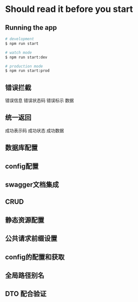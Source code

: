 # Should read it before you start 
## Running the app

```bash
# development
$ npm run start

# watch mode
$ npm run start:dev

# production mode
$ npm run start:prod
```
## 错误拦截
错误信息
错误状态码
错误标示
数据

## 统一返回
成功表示码
成功状态
成功数据
## 数据库配置
## config配置
## swagger文档集成
## CRUD
## 静态资源配置
## 公共请求前缀设置
## config的配置和获取
## 全局路径别名
## DTO 配合验证
